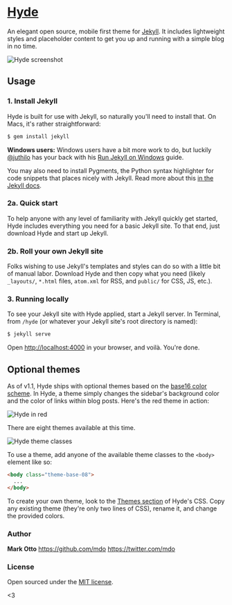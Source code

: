 # [Hyde](http://andhyde.com)

An elegant open source, mobile first theme for [Jekyll](https://github.com/mojombo/jekyll). It includes lightweight styles and placeholder content to get you up and running with a simple blog in no time.

![Hyde screenshot](https://f.cloud.github.com/assets/98681/1330948/de10196c-353f-11e3-86d0-8e967dd95722.png)


## Usage

### 1. Install Jekyll

Hyde is built for use with Jekyll, so naturally you'll need to install that. On Macs, it's rather straightforward:

```bash
$ gem install jekyll
```

**Windows users:** Windows users have a bit more work to do, but luckily [@juthilo](https://github.com/juthilo) has your back with his [Run Jekyll on Windows](https://github.com/juthilo/run-jekyll-on-windows) guide.

You may also need to install Pygments, the Python syntax highlighter for code snippets that places nicely with Jekyll. Read more about this [in the Jekyll docs](http://jekyllrb.com/docs/templates/#code_snippet_highlighting).

### 2a. Quick start

To help anyone with any level of familiarity with Jekyll quickly get started, Hyde includes everything you need for a basic Jekyll site. To that end, just download Hyde and start up Jekyll.

### 2b. Roll your own Jekyll site

Folks wishing to use Jekyll's templates and styles can do so with a little bit of manual labor. Download Hyde and then copy what you need (likely `_layouts/`, `*.html` files, `atom.xml` for RSS, and `public/` for CSS, JS, etc.).

### 3. Running locally

To see your Jekyll site with Hyde applied, start a Jekyll server. In Terminal, from `/hyde` (or whatever your Jekyll site's root directory is named):

```bash
$ jekyll serve
```

Open <http://localhost:4000> in your browser, and voilà. You're done.


## Optional themes

As of v1.1, Hyde ships with optional themes based on the [base16 color scheme](https://github.com/chriskempson/base16). In Hyde, a theme simply changes the sidebar's background color and the color of links within blog posts. Here's the red theme in action:

![Hyde in red](https://f.cloud.github.com/assets/98681/1817043/e59dc31a-6f68-11e3-9d90-2508314934df.png)

There are eight themes available at this time.

![Hyde theme classes](https://f.cloud.github.com/assets/98681/1817044/e5b0ec06-6f68-11e3-83d7-acd1942797a1.png)

To use a theme, add anyone of the available theme classes to the `<body>` element like so:

```html
<body class="theme-base-08">
  ...
</body>
```

To create your own theme, look to the [Themes section](/mdo/hyde/blob/master/public/css/hyde.css#L387) of Hyde's CSS. Copy any existing theme (they're only two lines of CSS), rename it, and change the provided colors.


### Author

**Mark Otto**
<https://github.com/mdo>
<https://twitter.com/mdo>


### License

Open sourced under the [MIT license](LICENSE.md).

<3
